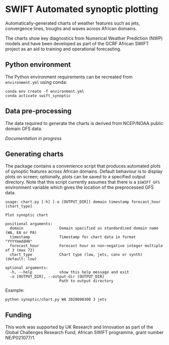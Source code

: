 # SWIFT Automated synoptic plotting

Automatically-generated charts of weather features such as jets,
convergence lines, troughs and waves across African domains.

The charts show key diagnostics from Numerical Weather Prediction
(NWP) models and have been developed as part of the GCRF African SWIFT
project as an aid to training and operational forecasting.

## Python environment

The Python environment requirements can be recreated from
`environment.yml` using conda:
```
conda env create -f environment.yml
conda activate swift_synoptic
```

## Data pre-processing

The data required to generate the charts is derived from NCEP/NOAA
public domain GFS data.

*Documentation in progress*

## Generating charts

The package contains a convenience script that produces automated
plots of synoptic features across African domains.  Default behaviour
is to display plots on screen; optionally, plots can be saved to a
specified output directory.  Note that this script currently assumes
that there is a `$SWIFT_GFS` environment variable which gives the
location of the preprocessed GFS data.

```
usage: chart.py [-h] [-o [OUTPUT_DIR]] domain timestamp forecast_hour [chart_type]

Plot synoptic chart

positional arguments:
  domain                Domain specified as standardised domain name (WA, EA or PA)
  timestamp             Timestamp for chart data in format "YYYYmmddHH"
  forecast_hour         Forecast hour as non-negative integer multiple of 3 (max 72)
  chart_type            Chart type (low, jets, conv or synth) (default: low)

optional arguments:
  -h, --help            show this help message and exit
  -o [OUTPUT_DIR], --output-dir [OUTPUT_DIR]
                        Path to output directory
```

Example:

```
python synoptic/chart.py WA 2020090300 3 jets
```

## Funding

This work was supported by UK Research and Innovation as part of the
Global Challenges Research Fund, African SWIFT programme, grant number
NE/P021077/1.
